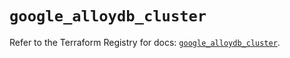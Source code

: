 # `google_alloydb_cluster`

Refer to the Terraform Registry for docs: [`google_alloydb_cluster`](https://registry.terraform.io/providers/hashicorp/google/5.11.0/docs/resources/alloydb_cluster).
